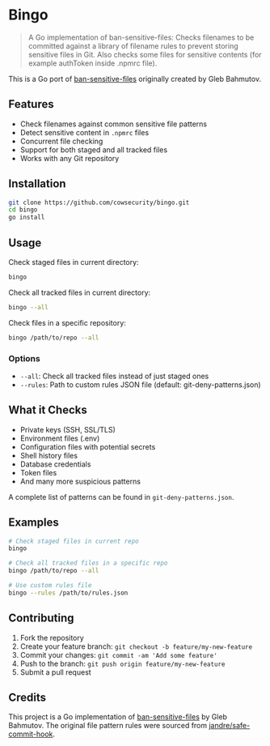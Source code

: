 # Bingo

> A Go implementation of ban-sensitive-files: Checks filenames to be committed against a library of filename rules to prevent storing sensitive files in Git. Also checks some files for sensitive contents (for example authToken inside .npmrc file).

This is a Go port of [ban-sensitive-files](https://github.com/bahmutov/ban-sensitive-files) originally created by Gleb Bahmutov.

## Features

- Check filenames against common sensitive file patterns
- Detect sensitive content in `.npmrc` files
- Concurrent file checking
- Support for both staged and all tracked files
- Works with any Git repository

## Installation

```bash
git clone https://github.com/cowsecurity/bingo.git
cd bingo
go install
```

## Usage

Check staged files in current directory:
```bash
bingo
```

Check all tracked files in current directory:
```bash
bingo --all
```

Check files in a specific repository:
```bash
bingo /path/to/repo --all
```

### Options

- `--all`: Check all tracked files instead of just staged ones
- `--rules`: Path to custom rules JSON file (default: git-deny-patterns.json)

## What it Checks

- Private keys (SSH, SSL/TLS)
- Environment files (.env)
- Configuration files with potential secrets
- Shell history files
- Database credentials
- Token files
- And many more suspicious patterns

A complete list of patterns can be found in `git-deny-patterns.json`.

## Examples

```bash
# Check staged files in current repo
bingo

# Check all tracked files in a specific repo
bingo /path/to/repo --all

# Use custom rules file
bingo --rules /path/to/rules.json
```

## Contributing

1. Fork the repository
2. Create your feature branch: `git checkout -b feature/my-new-feature`
3. Commit your changes: `git commit -am 'Add some feature'`
4. Push to the branch: `git push origin feature/my-new-feature`
5. Submit a pull request

## Credits

This project is a Go implementation of [ban-sensitive-files](https://github.com/bahmutov/ban-sensitive-files) by Gleb Bahmutov. The original file pattern rules were sourced from [jandre/safe-commit-hook](https://github.com/jandre/safe-commit-hook).

